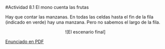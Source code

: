 #Actividad 8.1  El mono cuenta las frutas

Hay que contar las manzanas.
En todas las celdas hasta el fin de la fila (indicado en verde) hay una manzana.
Pero no sabemos el largo de la fila.

<center>
![El escenario final]
</center>


[Enunciado en PDF][PDF]

[PDF]: 
https://raw.githubusercontent.com/gobstones/laprogramacionysudidactica2/master/Proyectos/